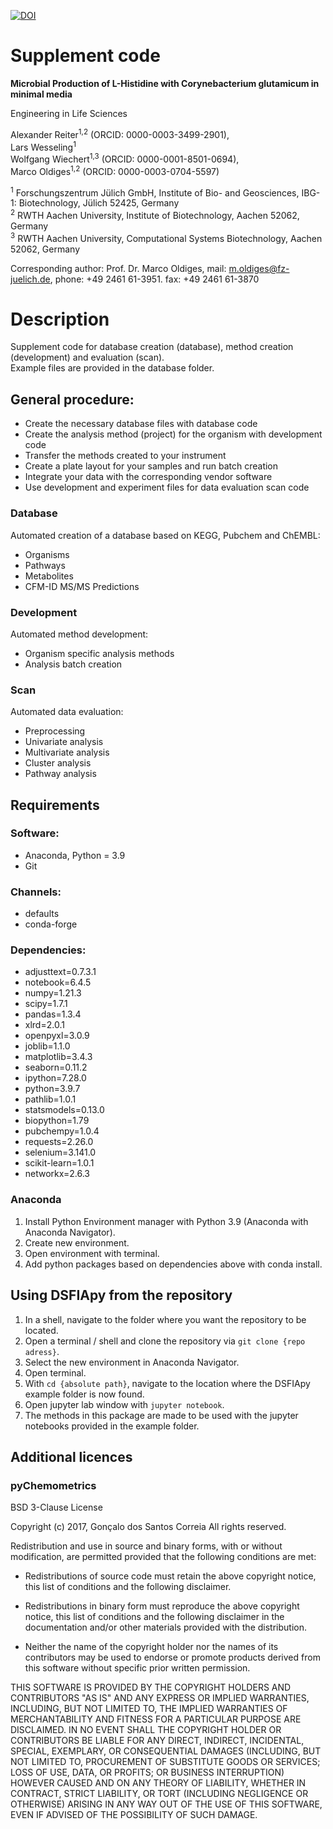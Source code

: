 [![DOI](https://zenodo.org/badge/604218880.svg)](https://zenodo.org/badge/latestdoi/604218880)

# Supplement code

__Microbial Production of L-Histidine with Corynebacterium glutamicum in minimal media__

Engineering in Life Sciences

Alexander Reiter<sup>1,2</sup> (ORCID: 0000-0003-3499-2901),<br>
Lars Wesseling<sup>1</sup><br>
Wolfgang Wiechert<sup>1,3</sup> (ORCID: 0000-0001-8501-0694),<br>
Marco Oldiges<sup>1,2</sup> (ORCID: 0000-0003-0704-5597)<br> 

<sup>1</sup> Forschungszentrum Jülich GmbH, Institute of Bio- and Geosciences, IBG-1: Biotechnology, Jülich 52425, Germany<br>
<sup>2</sup> RWTH Aachen University, Institute of Biotechnology, Aachen 52062, Germany<br>
<sup>3</sup> RWTH Aachen University, Computational Systems Biotechnology, Aachen 52062, Germany<br>

Corresponding author: Prof. Dr. Marco Oldiges, mail: m.oldiges@fz-juelich.de, phone: +49 2461 61-3951. fax: +49 2461 61-3870

# Description
Supplement code for database creation (database), method creation (development) and evaluation (scan).<br>
Example files are provided in the database folder.

## General procedure:
* Create the necessary database files with database code
* Create the analysis method (project) for the organism with development code
* Transfer the methods created to your instrument
* Create a plate layout for your samples and run batch creation
* Integrate your data with the corresponding vendor software
* Use development and experiment files for data evaluation scan code

### Database

Automated creation of a database based on KEGG, Pubchem and ChEMBL:
* Organisms
* Pathways
* Metabolites
* CFM-ID MS/MS Predictions

### Development

Automated method development:
* Organism specific analysis methods 
* Analysis batch creation

### Scan

Automated data evaluation:
* Preprocessing
* Univariate analysis
* Multivariate analysis
* Cluster analysis
* Pathway analysis

## Requirements

### Software:
- Anaconda, Python = 3.9
- Git

### Channels:
- defaults
- conda-forge

### Dependencies:
- adjusttext=0.7.3.1
- notebook=6.4.5
- numpy=1.21.3
- scipy=1.7.1
- pandas=1.3.4
- xlrd=2.0.1
- openpyxl=3.0.9
- joblib=1.1.0
- matplotlib=3.4.3
- seaborn=0.11.2
- ipython=7.28.0
- python=3.9.7
- pathlib=1.0.1
- statsmodels=0.13.0
- biopython=1.79
- pubchempy=1.0.4
- requests=2.26.0
- selenium=3.141.0
- scikit-learn=1.0.1
- networkx=2.6.3

### Anaconda

1. Install Python Environment manager with Python 3.9 (Anaconda with Anaconda Navigator).
2. Create new environment.
3. Open environment with terminal.
4. Add python packages based on dependencies above with conda install.

## Using DSFIApy from the repository

1. In a shell, navigate to the folder where you want the repository to be located. 
2. Open a terminal / shell and clone the repository via `git clone {repo adress}`.
3. Select the new environment in Anaconda Navigator.
4. Open terminal.
5. With `cd {absolute path}`, navigate to the location where the DSFIApy example folder is now found.
6. Open jupyter lab window with `jupyter notebook`.
7. The methods in this package are made to be used with the jupyter notebooks provided in the example folder.

## Additional licences

### pyChemometrics
BSD 3-Clause License

Copyright (c) 2017, Gonçalo dos Santos Correia
All rights reserved.

Redistribution and use in source and binary forms, with or without
modification, are permitted provided that the following conditions are met:

* Redistributions of source code must retain the above copyright notice, this
  list of conditions and the following disclaimer.

* Redistributions in binary form must reproduce the above copyright notice,
  this list of conditions and the following disclaimer in the documentation
  and/or other materials provided with the distribution.

* Neither the name of the copyright holder nor the names of its
  contributors may be used to endorse or promote products derived from
  this software without specific prior written permission.

THIS SOFTWARE IS PROVIDED BY THE COPYRIGHT HOLDERS AND CONTRIBUTORS "AS IS"
AND ANY EXPRESS OR IMPLIED WARRANTIES, INCLUDING, BUT NOT LIMITED TO, THE
IMPLIED WARRANTIES OF MERCHANTABILITY AND FITNESS FOR A PARTICULAR PURPOSE ARE
DISCLAIMED. IN NO EVENT SHALL THE COPYRIGHT HOLDER OR CONTRIBUTORS BE LIABLE
FOR ANY DIRECT, INDIRECT, INCIDENTAL, SPECIAL, EXEMPLARY, OR CONSEQUENTIAL
DAMAGES (INCLUDING, BUT NOT LIMITED TO, PROCUREMENT OF SUBSTITUTE GOODS OR
SERVICES; LOSS OF USE, DATA, OR PROFITS; OR BUSINESS INTERRUPTION) HOWEVER
CAUSED AND ON ANY THEORY OF LIABILITY, WHETHER IN CONTRACT, STRICT LIABILITY,
OR TORT (INCLUDING NEGLIGENCE OR OTHERWISE) ARISING IN ANY WAY OUT OF THE USE
OF THIS SOFTWARE, EVEN IF ADVISED OF THE POSSIBILITY OF SUCH DAMAGE.

